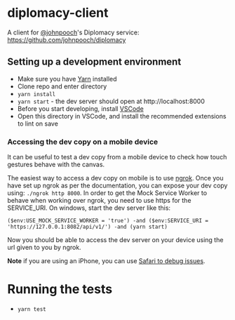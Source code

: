 # diplomacy-client

A client for [@johnpooch](https://github.com/johnpooch)'s Diplomacy service: https://github.com/johnpooch/diplomacy

## Setting up a development environment

- Make sure you have [Yarn](https://classic.yarnpkg.com/en/docs/install) installed
- Clone repo and enter directory
- `yarn install`
- `yarn start` - the dev server should open at http://localhost:8000
- Before you start developing, install [VSCode](https://code.visualstudio.com)
- Open this directory in VSCode, and install the recommended extensions to lint on save

### Accessing the dev copy on a mobile device

It can be useful to test a dev copy from a mobile device to check how touch gestures behave with the canvas.

The easiest way to access a dev copy on mobile is to use [ngrok](https://ngrok.com/download).
Once you have set up ngrok as per the documentation, you can expose your dev copy using:
`./ngrok http 8000`.
In order to get the Mock Service Worker to behave when working over ngrok, you need to use https for the SERVICE_URI. On windows, start the dev server like this:

```
($env:USE_MOCK_SERVICE_WORKER = 'true') -and ($env:SERVICE_URI = 'https://127.0.0.1:8082/api/v1/') -and (yarn start)
```

Now you should be able to access the dev server on your device using the url given to you by ngrok.

**Note** if you are using an iPhone, you can use [Safari to debug issues](https://www.browserstack.com/guide/how-to-debug-on-iphone).

# Running the tests

- `yarn test`
